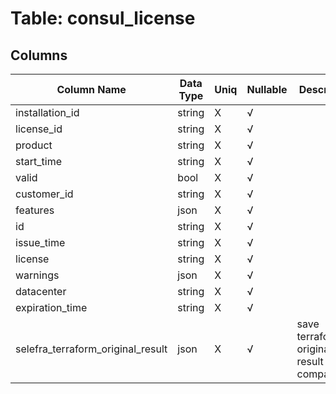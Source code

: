 # Table: consul_license

## Columns 

|  Column Name   |  Data Type  | Uniq | Nullable | Description | 
|  ----  | ----  | ----  | ----  | ---- | 
| installation_id | string | X | √ |  | 
| license_id | string | X | √ |  | 
| product | string | X | √ |  | 
| start_time | string | X | √ |  | 
| valid | bool | X | √ |  | 
| customer_id | string | X | √ |  | 
| features | json | X | √ |  | 
| id | string | X | √ |  | 
| issue_time | string | X | √ |  | 
| license | string | X | √ |  | 
| warnings | json | X | √ |  | 
| datacenter | string | X | √ |  | 
| expiration_time | string | X | √ |  | 
| selefra_terraform_original_result | json | X | √ | save terraform original result for compatibility | 


